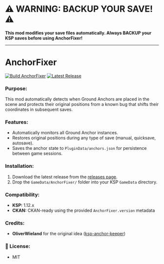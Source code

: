 # ⚠️ WARNING: BACKUP YOUR SAVE! ⚠️

**This mod modifies your save files automatically. Always BACKUP your KSP saves before using AnchorFixer!**


---

# AnchorFixer

[![Build AnchorFixer](https://github.com/luizfgemi/AnchorFixer/actions/workflows/build.yml/badge.svg)](https://github.com/luizfgemi/AnchorFixer/actions)
[![Latest Release](https://img.shields.io/github/v/release/luizfgemi/AnchorFixer?label=release)](https://github.com/luizfgemi/AnchorFixer/releases/latest)

### Purpose:
This mod automatically detects when Ground Anchors are placed in the scene and protects their original positions from a known bug that shifts their coordinates in subsequent saves.

### Features:
- Automatically monitors all Ground Anchor instances.
- Restores original positions during any type of save (manual, quicksave, autosave).
- Saves the anchor state to `PluginData/anchors.json` for persistence between game sessions.

### Installation:
1. Download the latest release from the [releases page](https://github.com/YourNameHere/AnchorFixer/releases).
2. Drop the `GameData/AnchorFixer/` folder into your KSP `GameData` directory.

### Compatibility:
- **KSP:** 1.12.x
- **CKAN:** CKAN-ready using the provided `AnchorFixer.version` metadata

### Credits:
- **OliverWieland** for the original idea ([ksp-anchor-keeper](https://github.com/OliverWieland/ksp-anchor-keeper))

### 📝 License:
- MIT
